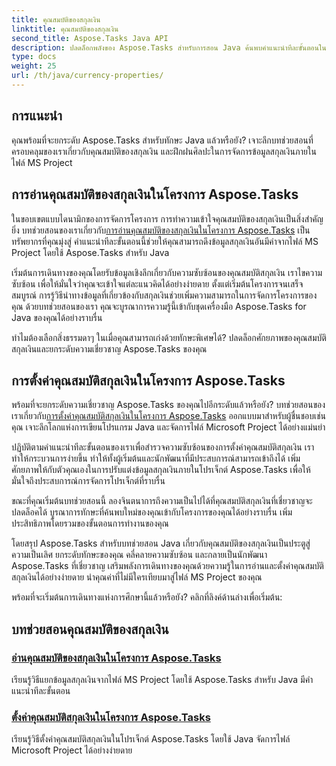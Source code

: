 ```yaml
---
title: คุณสมบัติของสกุลเงิน
linktitle: คุณสมบัติของสกุลเงิน
second_title: Aspose.Tasks Java API
description: ปลดล็อกพลังของ Aspose.Tasks สำหรับการสอน Java ค้นพบคำแนะนำทีละขั้นตอนในการอ่านและการตั้งค่าคุณสมบัติสกุลเงินในไฟล์ MS Project ได้อย่างง่ายดาย
type: docs
weight: 25
url: /th/java/currency-properties/
---
```

## การแนะนำ
คุณพร้อมที่จะยกระดับ Aspose.Tasks สำหรับทักษะ Java แล้วหรือยัง? เจาะลึกบทช่วยสอนที่ครอบคลุมของเราเกี่ยวกับคุณสมบัติของสกุลเงิน และฝึกฝนศิลปะในการจัดการข้อมูลสกุลเงินภายในไฟล์ MS Project

## การอ่านคุณสมบัติของสกุลเงินในโครงการ Aspose.Tasks

 ในขอบเขตแบบไดนามิกของการจัดการโครงการ การทำความเข้าใจคุณสมบัติของสกุลเงินเป็นสิ่งสำคัญยิ่ง บทช่วยสอนของเราเกี่ยวกับ[การอ่านคุณสมบัติของสกุลเงินในโครงการ Aspose.Tasks](./read-properties/) เป็นทรัพยากรที่คุณมุ่งสู่ คำแนะนำทีละขั้นตอนนี้ช่วยให้คุณสามารถดึงข้อมูลสกุลเงินอันมีค่าจากไฟล์ MS Project โดยใช้ Aspose.Tasks สำหรับ Java

เริ่มต้นการเดินทางของคุณโดยรับข้อมูลเชิงลึกเกี่ยวกับความซับซ้อนของคุณสมบัติสกุลเงิน เราไขความซับซ้อน เพื่อให้มั่นใจว่าคุณจะเข้าใจแต่ละแนวคิดได้อย่างง่ายดาย ตั้งแต่เริ่มต้นโครงการจนเสร็จสมบูรณ์ การรู้วิธีนำทางข้อมูลที่เกี่ยวข้องกับสกุลเงินช่วยเพิ่มความสามารถในการจัดการโครงการของคุณ ด้วยบทช่วยสอนของเรา คุณจะบูรณาการความรู้นี้เข้ากับชุดเครื่องมือ Aspose.Tasks for Java ของคุณได้อย่างราบรื่น

ทำไมต้องเลือกสิ่งธรรมดาๆ ในเมื่อคุณสามารถเก่งด้วยทักษะพิเศษได้? ปลดล็อกศักยภาพของคุณสมบัติสกุลเงินและยกระดับความเชี่ยวชาญ Aspose.Tasks ของคุณ

## การตั้งค่าคุณสมบัติสกุลเงินในโครงการ Aspose.Tasks

 พร้อมที่จะยกระดับความเชี่ยวชาญ Aspose.Tasks ของคุณไปอีกระดับแล้วหรือยัง? บทช่วยสอนของเราเกี่ยวกับ[การตั้งค่าคุณสมบัติสกุลเงินในโครงการ Aspose.Tasks](./set-properties/) ออกแบบมาสำหรับผู้ชื่นชอบเช่นคุณ เจาะลึกโลกแห่งการเขียนโปรแกรม Java และจัดการไฟล์ Microsoft Project ได้อย่างแม่นยำ

ปฏิบัติตามคำแนะนำทีละขั้นตอนของเราเพื่อสำรวจความซับซ้อนของการตั้งค่าคุณสมบัติสกุลเงิน เราทำให้กระบวนการง่ายขึ้น ทำให้ทั้งผู้เริ่มต้นและนักพัฒนาที่มีประสบการณ์สามารถเข้าถึงได้ เพิ่มศักยภาพให้กับตัวคุณเองในการปรับแต่งข้อมูลสกุลเงินภายในโปรเจ็กต์ Aspose.Tasks เพื่อให้มั่นใจถึงประสบการณ์การจัดการโปรเจ็กต์ที่ราบรื่น

ขณะที่คุณเริ่มต้นบทช่วยสอนนี้ ลองจินตนาการถึงความเป็นไปได้ที่คุณสมบัติสกุลเงินที่เชี่ยวชาญจะปลดล็อคได้ บูรณาการทักษะที่ค้นพบใหม่ของคุณเข้ากับโครงการของคุณได้อย่างราบรื่น เพิ่มประสิทธิภาพโดยรวมของขั้นตอนการทำงานของคุณ

โดยสรุป Aspose.Tasks สำหรับบทช่วยสอน Java เกี่ยวกับคุณสมบัติของสกุลเงินเป็นประตูสู่ความเป็นเลิศ ยกระดับทักษะของคุณ คลี่คลายความซับซ้อน และกลายเป็นนักพัฒนา Aspose.Tasks ที่เชี่ยวชาญ เสริมพลังการเดินทางของคุณด้วยความรู้ในการอ่านและตั้งค่าคุณสมบัติสกุลเงินได้อย่างง่ายดาย นำคุณค่าที่ไม่มีใครเทียบมาสู่ไฟล์ MS Project ของคุณ

พร้อมที่จะเริ่มต้นการเดินทางแห่งการศึกษานี้แล้วหรือยัง? คลิกที่ลิงค์ด้านล่างเพื่อเริ่มต้น:

## บทช่วยสอนคุณสมบัติของสกุลเงิน
### [อ่านคุณสมบัติของสกุลเงินในโครงการ Aspose.Tasks](./read-properties/)
เรียนรู้วิธีแยกข้อมูลสกุลเงินจากไฟล์ MS Project โดยใช้ Aspose.Tasks สำหรับ Java มีคำแนะนำทีละขั้นตอน
### [ตั้งค่าคุณสมบัติสกุลเงินในโครงการ Aspose.Tasks](./set-properties/)
เรียนรู้วิธีตั้งค่าคุณสมบัติสกุลเงินในโปรเจ็กต์ Aspose.Tasks โดยใช้ Java จัดการไฟล์ Microsoft Project ได้อย่างง่ายดาย